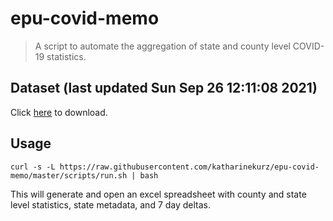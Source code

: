 # epu-covid-memo

> A script to automate the aggregation of state and county level COVID-19 statistics.

<!-- tmpl start -->

## Dataset (last updated Sun Sep 26 12:11:08 2021)

Click [here](https://covid-artifacts.s3.amazonaws.com/records/2021-9-26-12117-covid_artifact.xls) to download.

<!-- tmpl end -->

## Usage

```
curl -s -L https://raw.githubusercontent.com/katharinekurz/epu-covid-memo/master/scripts/run.sh | bash
```

This will generate and open an excel spreadsheet with county and state level statistics, state metadata, and 7 day deltas.